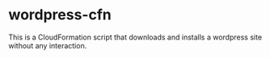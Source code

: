 # wordpress-cfn
This is a CloudFormation script that downloads and installs a wordpress site without any interaction.
